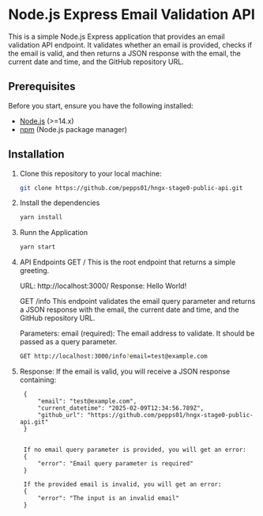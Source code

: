 # Node.js Express Email Validation API

This is a simple Node.js Express application that provides an email validation API endpoint. It validates whether an email is provided, checks if the email is valid, and then returns a JSON response with the email, the current date and time, and the GitHub repository URL.

## Prerequisites

Before you start, ensure you have the following installed:

- [Node.js](https://nodejs.org/) (>=14.x)
- [npm](https://www.npmjs.com/) (Node.js package manager)

## Installation

1. Clone this repository to your local machine:

   ```bash
   git clone https://github.com/pepps01/hngx-stage0-public-api.git


2. Install the dependencies 
   ```bash
   yarn install 

3. Runn the Application 
    ```bash
    yarn start

4. API Endpoints
    GET /
    This is the root endpoint that returns a simple greeting.

    URL: http://localhost:3000/
    Response: Hello World!
    
    
    GET /info
    This endpoint validates the email query parameter and returns a JSON response with the email, the current date and time, and the GitHub repository URL.

    Parameters:
    email (required): The email address to validate. It should be passed as a query parameter.

    ```bash 
    GET http://localhost:3000/info?email=test@example.com


5. Response:
        If the email is valid, you will receive a JSON response containing:

        {
            "email": "test@example.com",
            "current_datetime": "2025-02-09T12:34:56.789Z",
            "github_url": "https://github.com/pepps01/hngx-stage0-public-api.git"
        }


        If no email query parameter is provided, you will get an error:
        {
            "error": "Email query parameter is required"
        }
        
        If the provided email is invalid, you will get an error:
        {
            "error": "The input is an invalid email"
        }
